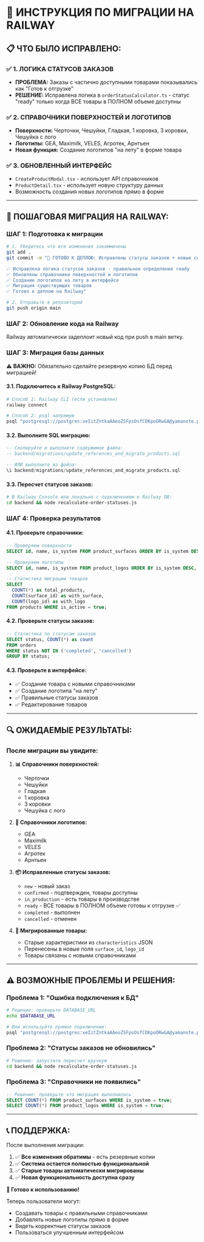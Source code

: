 # 🚀 **ИНСТРУКЦИЯ ПО МИГРАЦИИ НА RAILWAY**

## 📋 **ЧТО БЫЛО ИСПРАВЛЕНО:**

### ✅ **1. ЛОГИКА СТАТУСОВ ЗАКАЗОВ**
- **ПРОБЛЕМА:** Заказы с частично доступными товарами показывались как "Готов к отгрузке"
- **РЕШЕНИЕ:** Исправлена логика в `orderStatusCalculator.ts` - статус "ready" только когда ВСЕ товары в ПОЛНОМ объеме доступны

### ✅ **2. СПРАВОЧНИКИ ПОВЕРХНОСТЕЙ И ЛОГОТИПОВ**
- **Поверхности:** Черточки, Чешуйки, Гладкая, 1 коровка, 3 коровки, Чешуйка с лого  
- **Логотипы:** GEA, Maximilk, VELES, Агротек, Арнтьен
- **Новая функция:** Создание логотипов "на лету" в форме товара

### ✅ **3. ОБНОВЛЕННЫЙ ИНТЕРФЕЙС**
- `CreateProductModal.tsx` - использует API справочников
- `ProductDetail.tsx` - использует новую структуру данных
- Возможность создания новых логотипов прямо в форме

---

## 🔧 **ПОШАГОВАЯ МИГРАЦИЯ НА RAILWAY:**

### **ШАГ 1: Подготовка к миграции**

```bash
# 1. Убедитесь что все изменения закоммичены
git add .
git commit -m "🚀 ГОТОВО К ДЕПЛОЮ: Исправлены статусы заказов + новые справочники

✅ Исправлена логика статусов заказов - правильное определение ready
✅ Обновлены справочники поверхностей и логотипов  
✅ Создание логотипов на лету в интерфейсе
✅ Миграция существующих товаров
✅ Готово к деплою на Railway"

# 2. Отправьте в репозиторий  
git push origin main
```

### **ШАГ 2: Обновление кода на Railway**
Railway автоматически задеплоит новый код при push в main ветку.

### **ШАГ 3: Миграция базы данных**

⚠️ **ВАЖНО:** Обязательно сделайте резервную копию БД перед миграцией!

#### **3.1. Подключитесь к Railway PostgreSQL:**
```bash
# Способ 1: Railway CLI (если установлен)
railway connect

# Способ 2: psql напрямую
psql "postgresql://postgres:xeIitZntkaAAeoZSFpsOsfCOKpoORwGA@yamanote.proxy.rlwy.net:41401/railway"
```

#### **3.2. Выполните SQL миграцию:**
```sql
-- Скопируйте и выполните содержимое файла:
-- backend/migrations/update_references_and_migrate_products.sql

-- ИЛИ выполните из файла:
\i backend/migrations/update_references_and_migrate_products.sql
```

#### **3.3. Пересчет статусов заказов:**
```bash
# В Railway Console или локально с подключением к Railway DB:
cd backend && node recalculate-order-statuses.js
```

### **ШАГ 4: Проверка результатов**

#### **4.1. Проверьте справочники:**
```sql
-- Проверяем поверхности
SELECT id, name, is_system FROM product_surfaces ORDER BY is_system DESC, name;

-- Проверяем логотипы  
SELECT id, name, is_system FROM product_logos ORDER BY is_system DESC, name;

-- Статистика миграции товаров
SELECT 
  COUNT(*) as total_products,
  COUNT(surface_id) as with_surface,
  COUNT(logo_id) as with_logo
FROM products WHERE is_active = true;
```

#### **4.2. Проверьте статусы заказов:**
```sql
-- Статистика по статусам заказов
SELECT status, COUNT(*) as count 
FROM orders 
WHERE status NOT IN ('completed', 'cancelled')
GROUP BY status;
```

#### **4.3. Проверьте в интерфейсе:**
- ✅ Создание товара с новыми справочниками
- ✅ Создание логотипа "на лету"  
- ✅ Правильные статусы заказов
- ✅ Редактирование товаров

---

## 🔍 **ОЖИДАЕМЫЕ РЕЗУЛЬТАТЫ:**

### **После миграции вы увидите:**

1. **📊 Справочники поверхностей:**
   - Черточки
   - Чешуйки  
   - Гладкая
   - 1 коровка
   - 3 коровки
   - Чешуйка с лого

2. **📝 Справочники логотипов:**
   - GEA
   - Maximilk
   - VELES
   - Агротек
   - Арнтьен

3. **📦 Исправленные статусы заказов:**
   - `new` - новый заказ
   - `confirmed` - подтвержден, товары доступны
   - `in_production` - есть товары в производстве
   - `ready` - ВСЕ товары в ПОЛНОМ объеме готовы к отгрузке ✅
   - `completed` - выполнен
   - `cancelled` - отменен

4. **🔄 Мигрированные товары:**
   - Старые характеристики из `characteristics` JSON
   - Перенесены в новые поля `surface_id`, `logo_id`
   - Товары связаны с новыми справочниками

---

## ⚠️ **ВОЗМОЖНЫЕ ПРОБЛЕМЫ И РЕШЕНИЯ:**

### **Проблема 1: "Ошибка подключения к БД"**
```bash
# Решение: проверьте DATABASE_URL
echo $DATABASE_URL

# Или используйте прямое подключение:
psql "postgresql://postgres:xeIitZntkaAAeoZSFpsOsfCOKpoORwGA@yamanote.proxy.rlwy.net:41401/railway"
```

### **Проблема 2: "Статусы заказов не обновились"**
```bash
# Решение: запустите пересчет вручную
cd backend && node recalculate-order-statuses.js
```

### **Проблема 3: "Справочники не появились"**
```sql
-- Решение: проверьте что миграция выполнилась
SELECT COUNT(*) FROM product_surfaces WHERE is_system = true;
SELECT COUNT(*) FROM product_logos WHERE is_system = true;
```

---

## 📞 **ПОДДЕРЖКА:**

После выполнения миграции:

1. ✅ **Все изменения обратимы** - есть резервные копии
2. ✅ **Система остается полностью функциональной** 
3. ✅ **Старые товары автоматически мигрированы**
4. ✅ **Новая функциональность доступна сразу**

**🎉 Готово к использованию!** 

Теперь пользователи могут:
- Создавать товары с правильными справочниками
- Добавлять новые логотипы прямо в форме
- Видеть корректные статусы заказов
- Пользоваться улучшенным интерфейсом 